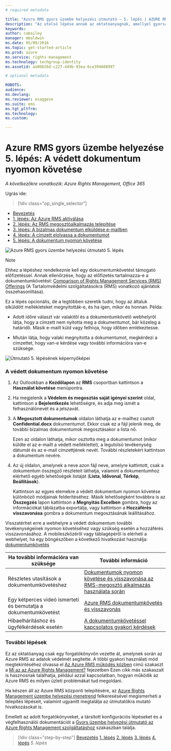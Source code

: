 ```yaml
---
# required metadata

title: "Azure RMS gyors üzembe helyezési útmutató – 5. lépés | AZURE RMS"
description: "Az utolsó lépése annak az oktatóanyagnak, amellyel gyorsan kipróbálhatja a szervezeténél a Microsoft Azure Rights Managementet csupán öt, 15 percnél gyorsabban végrehajtható lépéssel."
keywords:
author: cabailey
manager: mbaldwin
ms.date: 05/09/2016
ms.topic: get-started-article
ms.prod: azure
ms.service: rights-management
ms.technology: techgroup-identity
ms.assetid: aa06826d-c227-449b-93ea-6ce394608997

# optional metadata

ROBOTS:
audience:
ms.devlang:
ms.reviewer: esaggese
ms.suite: ems
ms.tgt_pltfrm:
ms.technology:
ms.custom:

---
```



# Azure RMS gyors üzembe helyezése 5. lépés: A védett dokumentum nyomon követése

*A következőkre vonatkozik: Azure Rights Management, Office 365*


Ugrás ide: 
> [!div class="op_single_selector"]
- [Bevezetés](quick-start-tutorial.md)
- [1. lépés: Az Azure RMS aktiválása](tutorial-step1.md)
- [2. lépés: Az RMS megosztóalkalmazás telepítése](tutorial-step2.md)
- [3. lépés: A bizalmas dokumentum elküldése e-mailben](tutorial-step3.md)
- [4. lépés: A címzett elolvassa a dokumentumot](tutorial-step4.md)
- [5. lépés: A dokumentum nyomon követése](tutorial-step5.md)

![Azure RMS gyors üzembe helyezési útmutató 5. lépés](../media/AzRMS_QuickStartSteps5.PNG)

> [!NOTE]
> Ehhez a lépéshez rendelkeznie kell egy dokumentumkövetést támogató előfizetéssel. Annak ellenőrzése, hogy az előfizetés tartalmazza-e a dokumentumkövetést: [Comparison of Rights Management Services (RMS) Offerings](https://technet.microsoft.com/dn858608.aspx) (A Tartalomvédelmi szolgáltatásokra (RMS) vonatkozó ajánlatok összehasonlítása).

Ez a lépés opcionális, de a legtöbben szeretik tudni, hogy az általuk elküldött mellékleteket megnyitották-e, és ha igen, mikor és honnan. Példa:

-   Adott időre választ vár valakitől és a dokumentumkövető webhelyről látja, hogy a címzett nem nyitotta meg a dokumentumot, bár közeleg a határidő. Másik e-mailt küld vagy felhívja, hogy időben emlékeztesse.

-   Miután látja, hogy valaki megnyitotta a dokumentumot, megkérdezi a címzettet, hogy van-e kérdése vagy további információra van-e szüksége.

![Útmutató 5. lépésének képernyőképei](../media/AzRMS_Tutorial_5_Screenshots.png)

### A védett dokumentum nyomon követése

1.  Az Outlookban a **Kezdőlapon** az **RMS** csoportban kattintson a **Használat követése** menüpontra.

2.  Ha megjelenik a **Védelem és megosztás saját igényei szerint** oldal, kattintson a **Bejelentkezés** lehetőségre, és adja meg ismét a felhasználónevét és a jelszavát.

3.  A **Megosztott dokumentumok** oldalon láthatja az e-mailhez csatolt **Confidential.docx** dokumentumot. Ekkor csak ez a fájl jelenik meg, de további bizalmas dokumentumok megosztásakor a lista nő.

    Ezen az oldalon láthatja, mikor osztotta meg a dokumentumot (mikor küldte el az e-mailt a védett melléklettel), a legutolsó tevékenység dátumát és az e-mail címzettjének nevét. További részletekért kattintson a dokumentum nevére.

4.  Az új oldalon, amelynek a neve azon fájl neve, amelyre kattintott, csak a dokumentum összegző részleteit láthatja, valamint a dokumentumhoz elérhető egyéb lehetőségek listáját (**Lista**, **Idővonal**, **Térkép**, **Beállítások**).

    Kattintson az egyes elemekre a védett dokumentum nyomon követése különböző módjainak felderítéséhez. Másik lehetőségként továbbra is az **Összegzés** lapon kattintson a **Megnyitás Excelben** gombra, hogy az információkat táblázatba exportálja, vagy kattintson a **Hozzáférés visszavonása** gombra a dokumentum megosztásának leállításához.

Visszatérhet erre a webhelyre a védett dokumentum további tevékenységeinek nyomon követéséhez vagy szükség esetén a hozzáférés visszavonásához. A mobileszközéről vagy táblagépéről is elérheti a webhelyet, ha egy böngészőben a következő hivatkozást használja: [dokumentumkövetés](http://go.microsoft.com/fwlink/?LinkId=529562)

|Ha további információra van szüksége|További információ|
|--------------------------------|--------------------------|
|Részletes utasítások a dokumentumkövetéshez|[Dokumentumok nyomon követése és visszavonása az RMS-megosztó alkalmazás használata során](../rms-client/sharing-app-track-revoke.md)|
|Egy kétperces videó ismerteti és bemutatja a dokumentumkövetést|[Azure RMS dokumentumkövetés és visszavonás](http://channel9.msdn.com/Series/Information-Protection/Azure-RMS-Document-Tracking-and-Revocation)|
|Hibaelhárításhoz és ügyfélkérdések esetén|[A dokumentumkövetéssel kapcsolatos gyakori kérdések](https://technet.microsoft.com/dn947488)|

### További lépések
Ez az oktatóanyag csak egy forgatókönyvön vezette át, amelynek során az Azure RMS az adatok védelmét segítette. A többi gyakori használati mód megtekintéséhez olvassa el [Az Azure RMS működés közben](../understand-explore/what-admins-users-see.md) című szakaszt a [Mi az az Azure Rights Management?](../understand-explore/what-is-azure-rms.md) fejezetben Ezen cikk más szakaszait is hasznosnak találhatja, például azzal kapcsolatban, hogyan működik az Azure RMS és milyen üzleti problémákat tud megoldani.

Ha készen áll az Azure RMS központi telepítésére, az [Azure Rights Management üzembe helyezési menetrend](../plan-design/deployment-roadmap.md) felkeresésével megismerheti a telepítés lépéseit, valamint ugyanitt megtalálja az útmutatókra mutató hivatkozásokat is.

Emellett az adott forgatókönyveket, a társított konfigurációs lépéseket és a végfelhasználói dokumentációt a [Gyors üzembe helyezési útmutató az Azure Rights Management szolgáltatáshoz](../get-started/rapid-deployment-guide.md) szakaszban találja.

>[!div class="step-by-step"] [Bevezetés](quick-start-tutorial.md)
[1. lépés](tutorial-step1.md)
[2. lépés](tutorial-step2.md)
[3. lépés](tutorial-step3.md)
[4. lépés](tutorial-step4.md)
*5. lépés*


<!--HONumber=May16_HO2-->


